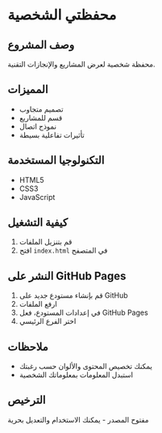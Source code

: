 # محفظتي الشخصية

## وصف المشروع
محفظة شخصية لعرض المشاريع والإنجازات التقنية.

## المميزات
- تصميم متجاوب
- قسم للمشاريع
- نموذج اتصال
- تأثيرات تفاعلية بسيطة

## التكنولوجيا المستخدمة
- HTML5
- CSS3
- JavaScript

## كيفية التشغيل
1. قم بتنزيل الملفات
2. افتح `index.html` في المتصفح

## النشر على GitHub Pages
1. قم بإنشاء مستودع جديد على GitHub
2. ارفع الملفات
3. في إعدادات المستودع، فعل GitHub Pages
4. اختر الفرع الرئيسي

## ملاحظات
- يمكنك تخصيص المحتوى والألوان حسب رغبتك
- استبدل المعلومات بمعلوماتك الشخصية

## الترخيص
مفتوح المصدر - يمكنك الاستخدام والتعديل بحرية 